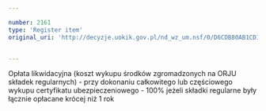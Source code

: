 ```yaml
---

number: 2161
type: 'Register item'
original_uri: 'http://decyzje.uokik.gov.pl/nd_wz_um.nsf/0/D6CDB80AB1CD1E8DC125782D003F3AAF?OpenDocument'


---
```


Opłata likwidacyjna (koszt wykupu środków zgromadzonych na ORJU składek regularnych) - przy dokonaniu całkowitego lub częściowego wykupu certyfikatu ubezpieczeniowego - 100% jeżeli składki regularne były łącznie opłacane krócej niż 1 rok
